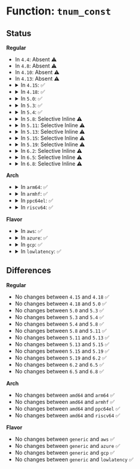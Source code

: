 # Function: <code>tnum_const</code>

## Status
<b>Regular</b>
<ul>
<li>
In <code>4.4</code>: Absent ⚠️
</li>
<li>
In <code>4.8</code>: Absent ⚠️
</li>
<li>
In <code>4.10</code>: Absent ⚠️
</li>
<li>
In <code>4.13</code>: Absent ⚠️
</li>
<li>
<details>
<summary>In <code>4.15</code>: ✅</summary>

```c
struct tnum tnum_const(u64 value);
```

**Collision:** Unique Global

**Inline:** No

**Transformation:** False

**Instances:**

```
In kernel/bpf/tnum.c (ffffffff811a9710)
Location: kernel/bpf/tnum.c:15
Inline: False
Direct callers:
  - kernel/bpf/verifier.c:do_check
  - kernel/bpf/verifier.c:do_check
  - kernel/bpf/verifier.c:check_cond_jmp_op
  - kernel/bpf/verifier.c:check_cond_jmp_op
  - kernel/bpf/verifier.c:mark_map_reg
  - kernel/bpf/verifier.c:adjust_reg_min_max_vals
  - kernel/bpf/verifier.c:adjust_reg_min_max_vals
  - kernel/bpf/verifier.c:check_ptr_alignment
  - kernel/bpf/verifier.c:check_ptr_alignment
```
**Symbols:**

```
ffffffff811a9710-ffffffff811a9724: tnum_const (STB_GLOBAL)
```
</details>
</li>
<li>
<details>
<summary>In <code>4.18</code>: ✅</summary>

```c
struct tnum tnum_const(u64 value);
```

**Collision:** Unique Global

**Inline:** No

**Transformation:** False

**Instances:**

```
In kernel/bpf/tnum.c (ffffffff811c0c10)
Location: kernel/bpf/tnum.c:15
Inline: False
Direct callers:
  - kernel/bpf/verifier.c:do_check
  - kernel/bpf/verifier.c:do_check
  - kernel/bpf/verifier.c:check_cond_jmp_op
  - kernel/bpf/verifier.c:check_cond_jmp_op
  - kernel/bpf/verifier.c:mark_map_reg
  - kernel/bpf/verifier.c:adjust_reg_min_max_vals
  - kernel/bpf/verifier.c:adjust_reg_min_max_vals
  - kernel/bpf/verifier.c:check_mem_access
  - kernel/bpf/verifier.c:check_mem_access
  - kernel/bpf/verifier.c:check_mem_access
```
**Symbols:**

```
ffffffff811c0c10-ffffffff811c0c20: tnum_const (STB_GLOBAL)
```
</details>
</li>
<li>
<details>
<summary>In <code>5.0</code>: ✅</summary>

```c
struct tnum tnum_const(u64 value);
```

**Collision:** Unique Global

**Inline:** No

**Transformation:** False

**Instances:**

```
In kernel/bpf/tnum.c (ffffffff811d2110)
Location: kernel/bpf/tnum.c:15
Inline: False
Direct callers:
  - kernel/bpf/verifier.c:check_cond_jmp_op
  - kernel/bpf/verifier.c:check_cond_jmp_op
  - kernel/bpf/verifier.c:check_mem_access
  - kernel/bpf/verifier.c:check_mem_access
  - kernel/bpf/verifier.c:__mark_reg_known
```
**Symbols:**

```
ffffffff811d2110-ffffffff811d2120: tnum_const (STB_GLOBAL)
```
</details>
</li>
<li>
<details>
<summary>In <code>5.3</code>: ✅</summary>

```c
struct tnum tnum_const(u64 value);
```

**Collision:** Unique Global

**Inline:** No

**Transformation:** False

**Instances:**

```
In kernel/bpf/tnum.c (ffffffff811e6870)
Location: kernel/bpf/tnum.c:16
Inline: False
Direct callers:
  - kernel/bpf/verifier.c:reg_set_min_max_inv
  - kernel/bpf/verifier.c:reg_set_min_max_inv
  - kernel/bpf/verifier.c:check_ptr_alignment
  - kernel/bpf/verifier.c:check_ptr_alignment
  - kernel/bpf/verifier.c:__mark_reg_known
```
**Symbols:**

```
ffffffff811e6870-ffffffff811e6880: tnum_const (STB_GLOBAL)
```
</details>
</li>
<li>
<details>
<summary>In <code>5.4</code>: ✅</summary>

```c
struct tnum tnum_const(u64 value);
```

**Collision:** Unique Global

**Inline:** No

**Transformation:** False

**Instances:**

```
In kernel/bpf/tnum.c (ffffffff811f2fc0)
Location: kernel/bpf/tnum.c:16
Inline: False
Direct callers:
  - kernel/bpf/verifier.c:reg_set_min_max_inv
  - kernel/bpf/verifier.c:reg_set_min_max_inv
  - kernel/bpf/verifier.c:check_ptr_alignment
  - kernel/bpf/verifier.c:check_ptr_alignment
  - kernel/bpf/verifier.c:__mark_reg_known
```
**Symbols:**

```
ffffffff811f2fc0-ffffffff811f2fd0: tnum_const (STB_GLOBAL)
```
</details>
</li>
<li>
<details>
<summary>In <code>5.8</code>: Selective Inline ⚠️</summary>

```c
struct tnum tnum_const(u64 value);
```

**Collision:** Unique Global

**Inline:** Selective

**Transformation:** False

**Instances:**

```
In kernel/bpf/tnum.c (ffffffff81215230)
Location: kernel/bpf/tnum.c:16
Inline: True
Direct callers:
  - kernel/bpf/verifier.c:check_return_code
  - kernel/bpf/verifier.c:reg_set_min_max
  - kernel/bpf/verifier.c:reg_set_min_max
  - kernel/bpf/verifier.c:reg_set_min_max
  - kernel/bpf/verifier.c:reg_set_min_max
  - kernel/bpf/verifier.c:adjust_reg_min_max_vals
  - kernel/bpf/verifier.c:check_ptr_alignment
  - kernel/bpf/verifier.c:check_ptr_alignment
```
**Symbols:**

```
ffffffff81215230-ffffffff81215240: tnum_const (STB_GLOBAL)
```
</details>
</li>
<li>
<details>
<summary>In <code>5.11</code>: Selective Inline ⚠️</summary>

```c
struct tnum tnum_const(u64 value);
```

**Collision:** Unique Global

**Inline:** Selective

**Transformation:** False

**Instances:**

```
In kernel/bpf/tnum.c (ffffffff81216ed0)
Location: kernel/bpf/tnum.c:16
Inline: True
Direct callers:
  - kernel/bpf/verifier.c:check_return_code
  - kernel/bpf/verifier.c:reg_set_min_max
  - kernel/bpf/verifier.c:reg_set_min_max
  - kernel/bpf/verifier.c:reg_set_min_max
  - kernel/bpf/verifier.c:reg_set_min_max
  - kernel/bpf/verifier.c:reg_set_min_max
  - kernel/bpf/verifier.c:adjust_reg_min_max_vals
  - kernel/bpf/verifier.c:check_ptr_alignment
  - kernel/bpf/verifier.c:check_ptr_alignment
```
**Symbols:**

```
ffffffff81216ed0-ffffffff81216ee0: tnum_const (STB_GLOBAL)
```
</details>
</li>
<li>
<details>
<summary>In <code>5.13</code>: Selective Inline ⚠️</summary>

```c
struct tnum tnum_const(u64 value);
```

**Collision:** Unique Global

**Inline:** Selective

**Transformation:** False

**Instances:**

```
In kernel/bpf/tnum.c (ffffffff8121a320)
Location: kernel/bpf/tnum.c:16
Inline: True
Direct callers:
  - kernel/bpf/verifier.c:check_return_code
  - kernel/bpf/verifier.c:reg_set_min_max
  - kernel/bpf/verifier.c:reg_set_min_max
  - kernel/bpf/verifier.c:reg_set_min_max
  - kernel/bpf/verifier.c:reg_set_min_max
  - kernel/bpf/verifier.c:reg_set_min_max
  - kernel/bpf/verifier.c:adjust_reg_min_max_vals
  - kernel/bpf/verifier.c:check_ptr_alignment
  - kernel/bpf/verifier.c:check_ptr_alignment
```
**Symbols:**

```
ffffffff8121a320-ffffffff8121a330: tnum_const (STB_GLOBAL)
```
</details>
</li>
<li>
<details>
<summary>In <code>5.15</code>: Selective Inline ⚠️</summary>

```c
struct tnum tnum_const(u64 value);
```

**Collision:** Unique Global

**Inline:** Selective

**Transformation:** False

**Instances:**

```
In kernel/bpf/tnum.c (ffffffff81251080)
Location: kernel/bpf/tnum.c:16
Inline: True
Direct callers:
  - kernel/bpf/verifier.c:check_return_code
  - kernel/bpf/verifier.c:check_return_code
  - kernel/bpf/verifier.c:reg_set_min_max
  - kernel/bpf/verifier.c:reg_set_min_max
  - kernel/bpf/verifier.c:reg_set_min_max
  - kernel/bpf/verifier.c:reg_set_min_max
  - kernel/bpf/verifier.c:reg_set_min_max
  - kernel/bpf/verifier.c:adjust_reg_min_max_vals
  - kernel/bpf/verifier.c:check_ptr_alignment
  - kernel/bpf/verifier.c:check_ptr_alignment
```
**Symbols:**

```
ffffffff81251080-ffffffff81251090: tnum_const (STB_GLOBAL)
```
</details>
</li>
<li>
<details>
<summary>In <code>5.19</code>: Selective Inline ⚠️</summary>

```c
struct tnum tnum_const(u64 value);
```

**Collision:** Unique Global

**Inline:** Selective

**Transformation:** False

**Instances:**

```
In kernel/bpf/tnum.c (ffffffff81298a80)
Location: kernel/bpf/tnum.c:16
Inline: True
Direct callers:
  - kernel/bpf/verifier.c:check_return_code
  - kernel/bpf/verifier.c:check_return_code
  - kernel/bpf/verifier.c:reg_set_min_max
  - kernel/bpf/verifier.c:reg_set_min_max
  - kernel/bpf/verifier.c:reg_set_min_max
  - kernel/bpf/verifier.c:reg_set_min_max
  - kernel/bpf/verifier.c:reg_set_min_max
  - kernel/bpf/verifier.c:reg_set_min_max
  - kernel/bpf/verifier.c:check_ptr_alignment
  - kernel/bpf/verifier.c:check_ptr_alignment
```
**Symbols:**

```
ffffffff81298a80-ffffffff81298a96: tnum_const (STB_GLOBAL)
```
</details>
</li>
<li>
<details>
<summary>In <code>6.2</code>: Selective Inline ⚠️</summary>

```c
struct tnum tnum_const(u64 value);
```

**Collision:** Unique Global

**Inline:** Selective

**Transformation:** False

**Instances:**

```
In kernel/bpf/tnum.c (ffffffff812f4690)
Location: kernel/bpf/tnum.c:16
Inline: True
Direct callers:
  - kernel/bpf/verifier.c:check_return_code
  - kernel/bpf/verifier.c:check_return_code
  - kernel/bpf/verifier.c:reg_set_min_max
  - kernel/bpf/verifier.c:reg_set_min_max
  - kernel/bpf/verifier.c:reg_set_min_max
  - kernel/bpf/verifier.c:reg_set_min_max
  - kernel/bpf/verifier.c:reg_set_min_max
  - kernel/bpf/verifier.c:reg_set_min_max
  - kernel/bpf/verifier.c:check_ptr_alignment
  - kernel/bpf/verifier.c:check_ptr_alignment
  - kernel/bpf/verifier.c:__mark_reg_known
```
**Symbols:**

```
ffffffff812f4690-ffffffff812f46a6: tnum_const (STB_GLOBAL)
```
</details>
</li>
<li>
<details>
<summary>In <code>6.5</code>: Selective Inline ⚠️</summary>

```c
struct tnum tnum_const(u64 value);
```

**Collision:** Unique Global

**Inline:** Selective

**Transformation:** False

**Instances:**

```
In kernel/bpf/tnum.c (ffffffff81321b40)
Location: kernel/bpf/tnum.c:16
Inline: True
Direct callers:
  - kernel/bpf/verifier.c:check_return_code
  - kernel/bpf/verifier.c:check_return_code
  - kernel/bpf/verifier.c:reg_set_min_max
  - kernel/bpf/verifier.c:reg_set_min_max
  - kernel/bpf/verifier.c:reg_set_min_max
  - kernel/bpf/verifier.c:reg_set_min_max
  - kernel/bpf/verifier.c:reg_set_min_max
  - kernel/bpf/verifier.c:reg_set_min_max
  - kernel/bpf/verifier.c:check_ptr_alignment
  - kernel/bpf/verifier.c:check_ptr_alignment
  - kernel/bpf/verifier.c:__mark_reg_known
```
**Symbols:**

```
ffffffff81321b40-ffffffff81321b56: tnum_const (STB_GLOBAL)
```
</details>
</li>
<li>
<details>
<summary>In <code>6.8</code>: Selective Inline ⚠️</summary>

```c
struct tnum tnum_const(u64 value);
```

**Collision:** Unique Global

**Inline:** Selective

**Transformation:** False

**Instances:**

```
In kernel/bpf/tnum.c (ffffffff81344a85)
Location: kernel/bpf/tnum.c:16
Inline: True
Inline callers:
  - kernel/bpf/tnum.c:tnum_const_subreg
Direct callers:
  - kernel/bpf/verifier.c:regs_refine_cond_op
  - kernel/bpf/verifier.c:regs_refine_cond_op
  - kernel/bpf/verifier.c:regs_refine_cond_op
  - kernel/bpf/verifier.c:regs_refine_cond_op
  - kernel/bpf/verifier.c:check_alu_op
  - kernel/bpf/verifier.c:check_alu_op
  - kernel/bpf/verifier.c:coerce_reg_to_size_sx
  - kernel/bpf/verifier.c:coerce_reg_to_size_sx
  - kernel/bpf/verifier.c:coerce_reg_to_size_sx
  - kernel/bpf/verifier.c:check_ptr_alignment
  - kernel/bpf/verifier.c:check_ptr_alignment
  - kernel/bpf/verifier.c:__mark_reg_known
```
**Symbols:**

```
ffffffff81344450-ffffffff81344466: tnum_const (STB_GLOBAL)
```
</details>
</li>
</ul>
<b>Arch</b>
<ul>
<li>
<details>
<summary>In <code>arm64</code>: ✅</summary>

```c
struct tnum tnum_const(u64 value);
```

**Collision:** Unique Global

**Inline:** No

**Transformation:** False

**Instances:**

```
In kernel/bpf/tnum.c (ffff800010276b60)
Location: kernel/bpf/tnum.c:16
Inline: False
Direct callers:
  - kernel/bpf/verifier.c:check_cond_jmp_op
  - kernel/bpf/verifier.c:check_cond_jmp_op
  - kernel/bpf/verifier.c:check_ptr_alignment
  - kernel/bpf/verifier.c:check_ptr_alignment
  - kernel/bpf/verifier.c:__mark_reg_known
```
**Symbols:**

```
ffff800010276b60-ffff800010276b8c: tnum_const (STB_GLOBAL)
```
</details>
</li>
<li>
<details>
<summary>In <code>armhf</code>: ✅</summary>

```c
struct tnum tnum_const(u64 value);
```

**Collision:** Unique Global

**Inline:** No

**Transformation:** False

**Instances:**

```
In kernel/bpf/tnum.c (c04a90c4)
Location: kernel/bpf/tnum.c:16
Inline: False
Direct callers:
  - kernel/bpf/verifier.c:reg_set_min_max_inv
  - kernel/bpf/verifier.c:reg_set_min_max_inv
  - kernel/bpf/verifier.c:check_ptr_alignment
  - kernel/bpf/verifier.c:check_ptr_alignment
  - kernel/bpf/verifier.c:__mark_reg_known
```
**Symbols:**

```
c04a90c4-c04a90f4: tnum_const (STB_GLOBAL)
```
</details>
</li>
<li>
<details>
<summary>In <code>ppc64el</code>: ✅</summary>

```c
struct tnum tnum_const(u64 value);
```

**Collision:** Unique Global

**Inline:** No

**Transformation:** False

**Instances:**

```
In kernel/bpf/tnum.c (c00000000031f0e0)
Location: kernel/bpf/tnum.c:16
Inline: False
Direct callers:
  - kernel/bpf/verifier.c:reg_set_min_max_inv
  - kernel/bpf/verifier.c:reg_set_min_max_inv
  - kernel/bpf/verifier.c:check_ptr_alignment
  - kernel/bpf/verifier.c:check_ptr_alignment
  - kernel/bpf/verifier.c:__mark_reg_known
```
**Symbols:**

```
c00000000031f0e0-c00000000031f0f0: tnum_const (STB_GLOBAL)
```
</details>
</li>
<li>
<details>
<summary>In <code>riscv64</code>: ✅</summary>

```c
struct tnum tnum_const(u64 value);
```

**Collision:** Unique Global

**Inline:** No

**Transformation:** False

**Instances:**

```
In kernel/bpf/tnum.c (ffffffe0001aee52)
Location: kernel/bpf/tnum.c:16
Inline: False
Direct callers:
  - kernel/bpf/verifier.c:reg_set_min_max_inv
  - kernel/bpf/verifier.c:reg_set_min_max_inv
  - kernel/bpf/verifier.c:check_ptr_alignment
  - kernel/bpf/verifier.c:check_ptr_alignment
  - kernel/bpf/verifier.c:__mark_reg_known
```
**Symbols:**

```
ffffffe0001aee52-ffffffe0001aee76: tnum_const (STB_GLOBAL)
```
</details>
</li>
</ul>
<b>Flavor</b>
<ul>
<li>
<details>
<summary>In <code>aws</code>: ✅</summary>

```c
struct tnum tnum_const(u64 value);
```

**Collision:** Unique Global

**Inline:** No

**Transformation:** False

**Instances:**

```
In kernel/bpf/tnum.c (ffffffff811eb5e0)
Location: kernel/bpf/tnum.c:16
Inline: False
Direct callers:
  - kernel/bpf/verifier.c:reg_set_min_max_inv
  - kernel/bpf/verifier.c:reg_set_min_max_inv
  - kernel/bpf/verifier.c:check_ptr_alignment
  - kernel/bpf/verifier.c:check_ptr_alignment
  - kernel/bpf/verifier.c:__mark_reg_known
```
**Symbols:**

```
ffffffff811eb5e0-ffffffff811eb5f0: tnum_const (STB_GLOBAL)
```
</details>
</li>
<li>
<details>
<summary>In <code>azure</code>: ✅</summary>

```c
struct tnum tnum_const(u64 value);
```

**Collision:** Unique Global

**Inline:** No

**Transformation:** False

**Instances:**

```
In kernel/bpf/tnum.c (ffffffff811de370)
Location: kernel/bpf/tnum.c:16
Inline: False
Direct callers:
  - kernel/bpf/verifier.c:reg_set_min_max_inv
  - kernel/bpf/verifier.c:reg_set_min_max_inv
  - kernel/bpf/verifier.c:check_ptr_alignment
  - kernel/bpf/verifier.c:check_ptr_alignment
  - kernel/bpf/verifier.c:__mark_reg_known
```
**Symbols:**

```
ffffffff811de370-ffffffff811de380: tnum_const (STB_GLOBAL)
```
</details>
</li>
<li>
<details>
<summary>In <code>gcp</code>: ✅</summary>

```c
struct tnum tnum_const(u64 value);
```

**Collision:** Unique Global

**Inline:** No

**Transformation:** False

**Instances:**

```
In kernel/bpf/tnum.c (ffffffff811e93b0)
Location: kernel/bpf/tnum.c:16
Inline: False
Direct callers:
  - kernel/bpf/verifier.c:reg_set_min_max_inv
  - kernel/bpf/verifier.c:reg_set_min_max_inv
  - kernel/bpf/verifier.c:check_ptr_alignment
  - kernel/bpf/verifier.c:check_ptr_alignment
  - kernel/bpf/verifier.c:__mark_reg_known
```
**Symbols:**

```
ffffffff811e93b0-ffffffff811e93c0: tnum_const (STB_GLOBAL)
```
</details>
</li>
<li>
<details>
<summary>In <code>lowlatency</code>: ✅</summary>

```c
struct tnum tnum_const(u64 value);
```

**Collision:** Unique Global

**Inline:** No

**Transformation:** False

**Instances:**

```
In kernel/bpf/tnum.c (ffffffff811f7780)
Location: kernel/bpf/tnum.c:16
Inline: False
Direct callers:
  - kernel/bpf/verifier.c:reg_set_min_max_inv
  - kernel/bpf/verifier.c:reg_set_min_max_inv
  - kernel/bpf/verifier.c:check_ptr_alignment
  - kernel/bpf/verifier.c:check_ptr_alignment
  - kernel/bpf/verifier.c:__mark_reg_known
```
**Symbols:**

```
ffffffff811f7780-ffffffff811f7790: tnum_const (STB_GLOBAL)
```
</details>
</li>
</ul>

## Differences
<b>Regular</b>
<ul>
<li>
No changes between <code>4.15</code> and <code>4.18</code> ✅
</li>
<li>
No changes between <code>4.18</code> and <code>5.0</code> ✅
</li>
<li>
No changes between <code>5.0</code> and <code>5.3</code> ✅
</li>
<li>
No changes between <code>5.3</code> and <code>5.4</code> ✅
</li>
<li>
No changes between <code>5.4</code> and <code>5.8</code> ✅
</li>
<li>
No changes between <code>5.8</code> and <code>5.11</code> ✅
</li>
<li>
No changes between <code>5.11</code> and <code>5.13</code> ✅
</li>
<li>
No changes between <code>5.13</code> and <code>5.15</code> ✅
</li>
<li>
No changes between <code>5.15</code> and <code>5.19</code> ✅
</li>
<li>
No changes between <code>5.19</code> and <code>6.2</code> ✅
</li>
<li>
No changes between <code>6.2</code> and <code>6.5</code> ✅
</li>
<li>
No changes between <code>6.5</code> and <code>6.8</code> ✅
</li>
</ul>
<b>Arch</b>
<ul>
<li>
No changes between <code>amd64</code> and <code>arm64</code> ✅
</li>
<li>
No changes between <code>amd64</code> and <code>armhf</code> ✅
</li>
<li>
No changes between <code>amd64</code> and <code>ppc64el</code> ✅
</li>
<li>
No changes between <code>amd64</code> and <code>riscv64</code> ✅
</li>
</ul>
<b>Flavor</b>
<ul>
<li>
No changes between <code>generic</code> and <code>aws</code> ✅
</li>
<li>
No changes between <code>generic</code> and <code>azure</code> ✅
</li>
<li>
No changes between <code>generic</code> and <code>gcp</code> ✅
</li>
<li>
No changes between <code>generic</code> and <code>lowlatency</code> ✅
</li>
</ul>
